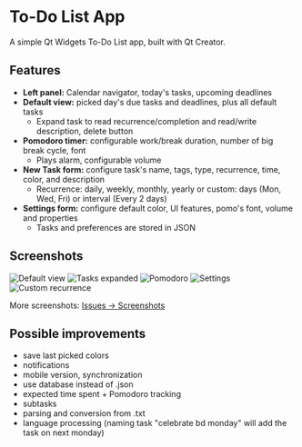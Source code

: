 # To-Do List App

A simple Qt Widgets To-Do List app, built with Qt Creator.

## Features

- **Left panel:** Calendar navigator, today's tasks, upcoming deadlines  
- **Default view:** picked day's due tasks and deadlines, plus all default tasks
  - Expand task to read recurrence/completion and read/write description, delete button
- **Pomodoro timer:** configurable work/break duration, number of big break cycle, font
  - Plays alarm, configurable volume
- **New Task form:** configure task's name, tags, type, recurrence, time, color, and description
  - Recurrence: daily, weekly, monthly, yearly or custom: days (Mon, Wed, Fri) or interval (Every 2 days)
- **Settings form:** configure default color, UI features, pomo's font, volume and properties
  - Tasks and preferences are stored in JSON

## Screenshots

![Default view](https://github.com/user-attachments/assets/ab7f56b3-d753-4354-9070-a52da1c5f293)
![Tasks expanded](https://github.com/user-attachments/assets/9f55d4f4-beaf-4382-af80-27b82a470fef)
![Pomodoro](https://github.com/user-attachments/assets/7fb97fe3-7ab3-447a-90ca-588f93ff526a)
![Settings](https://github.com/user-attachments/assets/ba2a59c3-d32a-4930-8fc6-f2d10c7f44a7)
![Custom recurrence](https://github.com/user-attachments/assets/b4f1b8cd-5e2c-467c-a738-600b29e468f2)

More screenshots: [Issues → Screenshots](https://github.com/david4more/Thinker/issues/1)

## Possible improvements

  - save last picked colors
  - notifications
  - mobile version, synchronization
  - use database instead of .json
  - expected time spent + Pomodoro tracking
  - subtasks
  - parsing and conversion from .txt
  - language processing (naming task "celebrate bd monday" will add the task on next monday)
